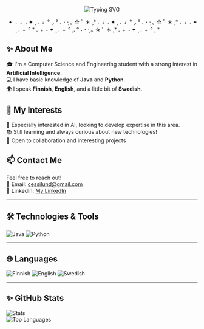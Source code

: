 <!-- Header with animated text using Quicksand font, centered -->
<p align="center">
  <img src="https://readme-typing-svg.herokuapp.com?size=30&duration=4000&color=FFB6C1&font=Quicksand&center=true&vCenter=true&width=600&lines=Hi%2C+I'm+Cecilia!+%E2%9C%A8;Welcome+to+my+GitHub+🌸" alt="Typing SVG" />
</p>


* . ﹢ ˖ ✦ ¸ . ﹢ ° ¸. ° ˖ ･ ·̩ ｡ ☆ ﾟ ＊ ¸* . ﹢ ˖ ✦ ¸ . ﹢ ° ¸. ° ˖ ･ ·̩ ｡ ☆ ﾟ ＊ ¸* . ﹢ ˖ ✦ ¸ . ﹢ ° * . ﹢ ˖ ✦ ¸ . ﹢ ° ¸. ° ˖ ･ ·̩ ｡ ☆ ﾟ ＊ ¸* . ﹢ ˖ ✦ ¸ . ﹢ ° ¸ *
## ✨ About Me
🎓 I'm a Computer Science and Engineering student with a strong interest in **Artificial Intelligence**.  
💻 I have basic knowledge of **Java** and **Python**.  
🌍 I speak **Finnish**, **English**, and a little bit of **Swedish**.  

## 🧠 My Interests
🔎 Especially interested in AI, looking to develop expertise in this area.  
📚 Still learning and always curious about new technologies!   
🤝 Open to collaboration and interesting projects  

## 📫 Contact Me
Feel free to reach out!  
📧 Email: [cessilund@gmail.com](mailto:cessilund@gmail.com)  
🔗 LinkedIn: [My LinkedIn](https://www.linkedin.com/in/cecilia-lund)

---

## 🛠️ Technologies & Tools  
![Java](https://img.shields.io/badge/Java-ff69b4?style=for-the-badge&logo=java&logoColor=white)
![Python](https://img.shields.io/badge/Python-9370db?style=for-the-badge&logo=python&logoColor=white)

---

## 🌐 Languages  
![Finnish](https://img.shields.io/badge/Finnish-ffb6c1?style=for-the-badge&logo=google-translate&logoColor=white)
![English](https://img.shields.io/badge/English-9370db?style=for-the-badge&logo=google-translate&logoColor=white)
![Swedish](https://img.shields.io/badge/Swedish-ffd700?style=for-the-badge&logo=google-translate&logoColor=black)

---

## ✨ GitHub Stats  
![Stats](https://github-readme-stats.vercel.app/api?username=clund04&show_icons=true&theme=rose_pine)  
![Top Languages](https://github-readme-stats.vercel.app/api/top-langs/?username=clund04&layout=compact&theme=rose_pine)  




